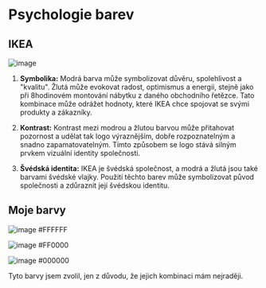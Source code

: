 # Psychologie barev
## IKEA

![image](https://www.kupi.cz/img/shops_big_img/ikea.png)

1. **Symbolika:** Modrá barva může symbolizovat důvěru, spolehlivost a "kvalitu". Žlutá může evokovat radost, optimismus a energii, stejně jako při 8hodinovém montování nábytku z daného obchodního řetězce. Tato kombinace může odrážet hodnoty, které IKEA chce spojovat se svými produkty a zákazníky.

2. **Kontrast:** Kontrast mezi modrou a žlutou barvou může přitahovat pozornost a udělat tak logo výraznějším, dobře rozpoznatelným a snadno zapamatovatelným. Tímto způsobem se logo stává silným prvkem vizuální identity společnosti.

3. **Švédská identita:** IKEA je švédská společnost, a modrá a žlutá jsou také barvami švédské vlajky. Použití těchto barev může symbolizovat původ společnosti a zdůraznit její švédskou identitu.

## Moje barvy


![image](https://www.colorhexa.com/ffffff.png)
#FFFFFF

![image](https://www.colorhexa.com/ff0000.png)
#FF0000

![image](https://www.colorhexa.com/000000.png)
#000000

Tyto barvy jsem zvolil, jen z důvodu, že jejich kombinaci mám nejraději.


